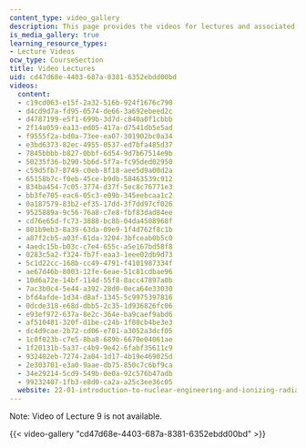 ```yaml
---
content_type: video_gallery
description: This page provides the videos for lectures and associated activities.
is_media_gallery: true
learning_resource_types:
- Lecture Videos
ocw_type: CourseSection
title: Video Lectures
uid: cd47d68e-4403-687a-8381-6352ebdd00bd
videos:
  content:
  - c19cd063-e15f-2a32-516b-924f1676c790
  - d4cd9d7a-fd95-0574-de66-3a692ebeed2c
  - d4787199-e5f1-699b-3d7d-c840a0f1cbbb
  - 2f14a059-ea13-ed05-417a-d7541db5e5ad
  - f9555f2a-bd0a-73ee-ea07-301902bc0a34
  - e3bd6373-82ec-4955-0537-ed7bfa485d37
  - 7845bbbb-b827-0bbf-6d54-9d7b67514e9b
  - 50235f36-b290-5b6d-5f7a-fc95ded02950
  - c59d5fb7-8749-c0eb-8f18-aee5d9a00d2a
  - 65158b7c-f0eb-45ce-b9db-58463539c912
  - 834ba454-7c05-3774-d37f-5ec8c76771e3
  - bb3fe705-eac6-05c3-e09b-345eebcaa1c2
  - 0a187579-83b2-ef35-17dd-3f7dd97cf026
  - 9525889a-9c56-76a8-c7e8-fbf83dad84ee
  - cd76e65d-fc73-3888-bc8b-04da4508968f
  - 801b9eb3-8a39-63da-09e9-1f4d762f8c1b
  - a87f2cb5-a03f-61da-3204-3bfceab0b5c0
  - 4aedc15b-b03c-c7e4-655c-a5e167bd58f8
  - 0283c5a2-f324-fb7f-eaa3-1eee02db9d73
  - 5c1d22cc-168b-cc49-4791-f4101987334f
  - ae67d46b-8003-12fe-6eae-51c81cdbae96
  - 10d6a72e-14bf-114d-55f8-8acc47897a0b
  - 7ac3b0c4-5e44-a392-28d0-0eca64e33030
  - bfd4afde-1d34-d8af-1345-5c9975397816
  - 0dcde318-e68d-dbb5-2c35-1d936826fc06
  - e93ef972-637a-8e2c-364e-ba9caef9abd6
  - af510481-320f-d1be-c24b-1f80cb4be3e3
  - dc4d9cae-2b72-cd06-e781-a3052a3dcf05
  - 1c0f023b-c7e5-8ba8-689b-6670e04061ae
  - 1f20131b-5a37-c4b9-9e42-6fabf35611c9
  - 932402eb-7274-2a04-1d17-4b19e469025d
  - 2e303701-e3a0-9aae-db75-850c7c6bf9ca
  - 34e29214-5cd9-549b-0e0a-92c576b47adb
  - 99232407-1fb3-e8d0-ca2a-a25c3ee36c05
  website: 22-01-introduction-to-nuclear-engineering-and-ionizing-radiation-fall-2016
---
```


Note: Video of Lecture 9 is not available.

{{< video-gallery "cd47d68e-4403-687a-8381-6352ebdd00bd" >}}

